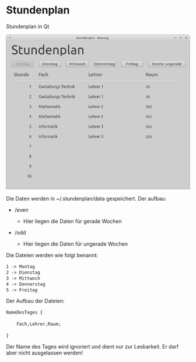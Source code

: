 Stundenplan
===========

Stundenplan in Qt

![Bild](https://raw.githubusercontent.com/MassiveProgramming/Stundenplan/master/Example/Example.png "ScreenShot")

Die Daten werden in ~/.stundenplan/data gespeichert. Der aufbau:

* /even
	* Hier liegen die Daten für gerade Wochen
	
* /odd
	* Hier liegen die Daten für ungerade Wochen
	
Die Dateien werden wie folgt benannt:

	1 -> Montag
	2 -> Dienstag
	3 -> Mittwoch
	4 -> Donnerstag
	5 -> Freitag
	
Der Aufbau der Dateien:

	NameDesTages {
	
		Fach,Lehrer,Raum;
		
	}

Der Name des Tages wird ignoriert und dient nur zur Lesbarkeit. Er darf aber nicht ausgelassen werden!
